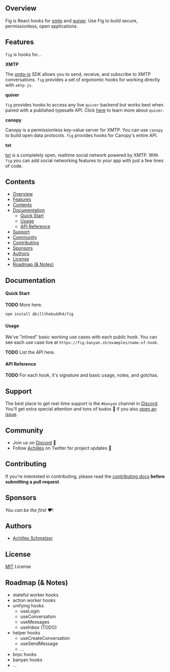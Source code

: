 ## Overview

Fig is React hooks for [xmtp](https://xmtp.org) and [quiver](https://github.com/killthebuddh4/quiver). Use Fig to build secure, permissionless, open applications.

## Features

`fig` is hooks for...

**XMTP**

The [xmtp-js](https://github.com/xmtp/xmtp-js) SDK allows you to send, receive, and subscribe to XMTP conversations. `fig` provides a set of ergonomic hooks for working directly with `xmtp-js`.

**quiver**

`fig` provides hooks to access any live `quiver` backend but works best when paired with a published typesafe API. Click [here](https://github.com/killthebuddh4/quiver) to learn more about `quiver`.

**canopy**

Canopy is a permissionless key-value server for XMTP. You can use `canopy` to build open data protocols. `fig` provides hooks for Canopy's entire API.

**txt**

[txt](../../apps/canopy/) is a completely open, realtime social network powered by XMTP. With `fig` you can add social networking features to your app with just a few lines of code.

## Contents

- [Overview](#overview)
- [Features](#features)
- [Contents](#contents)
- [Documentation](#documentation)
    - [Quick Start](#quick-start)
    - [Usage](#usage)
    - [API Reference](#api-reference)
- [Support](#support)
- [Community](#community)
- [Contributing](#contributing)
- [Sponsors](#sponsors)
- [Authors](#authors)
- [License](#license)
- [Roadmap (\& Notes)](#roadmap--notes)

## Documentation

#### Quick Start

**TODO** More here.

```bash
npm install @killthebuddh4/fig
```

#### Usage

We've "inlined" basic working use cases with each public hook. You can see each use case live at `https://fig.banyan.sh/examples/name-of-hook`.

**TODO** List the API here.

#### API Reference

**TODO** For each hook, it's signature and basic usage, notes, and gotchas.

## Support

The best place to get real-time support is the `#banyan` channel in [Discord](https://discord.gg/wG9rEmw8). You'll get extra special attention and tons of kudos 🎉 if you also [open an issue](https://github.com/killthebuddh4/issues/new).

## Community

- Join us on [Discord](https://discord.gg/wG9rEmw8) 💬
- Follow [Achilles](https://twitter.com/killthebuddh4) on Twitter for project updates 🤝

## Contributing

If you're interested in contributing, please read the [contributing
docs](/.github/CONTRIBUTING.md) **before submitting a pull request**.

## Sponsors

_You can be the first ❤️!_

## Authors

- [Achilles Schmelzer](https://twitter.com/killthebuddha_)

## License

[MIT](/LICENSE) License

## Roadmap (& Notes)

- stateful worker hooks
- action worker hooks
- unifying hooks
  - useLogin
  - useConversation
  - useMessages
  - useInbox (TODO)
- helper hooks
  - useCreateConversation
  - useSendMessage
  - ...
- brpc hooks
- banyan hooks
- ...
